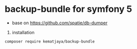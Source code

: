 # backup-bundle for symfony 5
- base on https://github.com/spatie/db-dumper

1. installation
```
composer require kematjaya/backup-bundle
```
